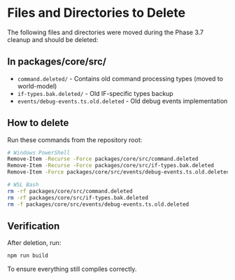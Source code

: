 # Files and Directories to Delete

The following files and directories were moved during the Phase 3.7 cleanup and should be deleted:

## In packages/core/src/
- `command.deleted/` - Contains old command processing types (moved to world-model)
- `if-types.bak.deleted/` - Old IF-specific types backup
- `events/debug-events.ts.old.deleted` - Old debug events implementation

## How to delete
Run these commands from the repository root:

```bash
# Windows PowerShell
Remove-Item -Recurse -Force packages/core/src/command.deleted
Remove-Item -Recurse -Force packages/core/src/if-types.bak.deleted
Remove-Item -Force packages/core/src/events/debug-events.ts.old.deleted

# WSL Bash
rm -rf packages/core/src/command.deleted
rm -rf packages/core/src/if-types.bak.deleted
rm -f packages/core/src/events/debug-events.ts.old.deleted
```

## Verification
After deletion, run:
```bash
npm run build
```

To ensure everything still compiles correctly.
